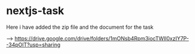 # nextjs-task

Here i have added the zip file and the document for the task

-->    https://drive.google.com/drive/folders/1mONsb4Rpm3iocTWIl0xzIY7P--34pOlT?usp=sharing
